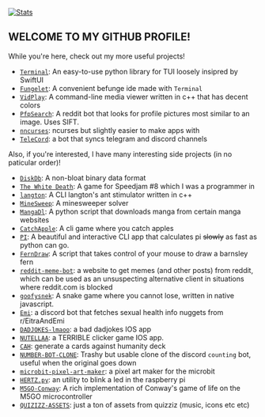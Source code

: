 [![Stats](https://github-readme-stats.vercel.app/api?username=lomnom&show_icons=true&theme=cobalt&border_radius=10&rank_icon=github&include_all_commits=true)](https://github.com/anuraghazra/github-readme-stats)
## WELCOME TO MY GITHUB PROFILE!
While you're here, check out my more useful projects!  
  - [`Terminal`](https://github.com/lomnom/Terminal): An easy-to-use python library for TUI loosely insipred by SwiftUI
  - [`Fungelet`](https://github.com/lomnom/Fungelet): A convenient befunge ide made with `Terminal` 
  - [`VidPlay`](https://github.com/lomnom/VidPlay): A command-line media viewer written in c++ that has decent colors
  - [`PfpSearch`](https://github.com/lomnom/PfpSearch): A reddit bot that looks for profile pictures most similar to an image. Uses SIFT.
  - [`nncurses`](https://github.com/lomnom/nncurses): ncurses but slightly easier to make apps with
  - [`TeleCord`](https://github.com/lomnom/TeleCord): a bot that syncs telegram and discord channels

Also, if you're interested, I have many interesting side projects (in no paticular order)!
  - [`DiskDb`](https://github.com/lomnom/DiskDb): A non-bloat binary data format
  - [`The White Death`](https://github.com/WhatsACloud/the-white-death): A game for Speedjam #8 which I was a programmer in
  - [`langton`](https://github.com/lomnom/langton): A CLI langton's ant stimulator written in c++
  - [`MineSweep`](https://github.com/lomnom/MineSweep): A minesweeper solver
  - [`MangaDl`](https://github.com/lomnom/MangaDl): A python script that downloads manga from certain manga websites
  - [`CatchApple`](https://github.com/lomnom/CatchApple): A cli game where you catch apples
  - [`PI`](https://github.com/lomnom/PI): A beautiful and interactive CLI app that calculates pi ~~slowly~~ as fast as python can go.
  - [`FernDraw`](https://github.com/lomnom/FernDraw): A script that takes control of your mouse to draw a barnsley fern
  - [`reddit-meme-bot`](https://github.com/lomnom/reddit-meme-bot): a website to get memes (and other posts) from reddit, which can be used as an unsuspecting alternative client in situations where reddit.com is blocked
  - [`goofysnek`](https://github.com/lomnom/Snake): A snake game where you cannot lose, written in native javascript.
  - [`Emi`](https://github.com/lomnom/Emi): a discord bot that fetches sexual health info nuggets from r/EitraAndEmi
  - [`DADJOKES-lmaoo`](https://github.com/lomnom/DADJOKES-lmaoo): a bad dadjokes IOS app
  - [`NUTELLAA`](https://github.com/lomnom/NUTELLAA): a TERRIBLE clicker game IOS app.
  - [`CAH`](https://github.com/lomnom/CAH): generate a cards against humanity deck
  - [`NUMBER-BOT-CLONE`](https://github.com/lomnom/NUMBER-BOT-CLONE): Trashy but usable clone of the discord `counting` bot, useful when the original goes down
  - [`microbit-pixel-art-maker`](https://github.com/lomnom/microbit-pixel-art-maker): a pixel art maker for the microbit
  - [`HERTZ.py`](https://github.com/lomnom/HERTZ.py): an utility to blink a led in the raspberry pi
  - [`M5GO-Conway`](https://github.com/lomnom/M5GO-Conway): A rich implementation of Conway's game of life on the M5GO microcontroller
  - [`QUIZIZZ-ASSETS`](https://github.com/lomnom/QUIZZIZ-ASSETS): just a ton of assets from quizziz (music, icons etc etc)
